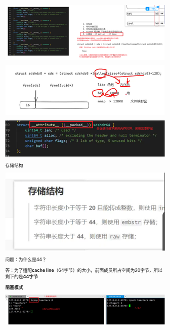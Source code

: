  

![image-20241010180519907]($%7Bimages%7D/image-20241010180519907.png)

![image-20241010180830910]($%7Bimages%7D/image-20241010180830910.png)



![image-20241010181251732]($%7Bimages%7D/image-20241010181251732.png)



存储结构

![image-20241010181416182]($%7Bimages%7D/image-20241010181416182.png)

问题：为什么是44？

答：为了适配**cache line**（64字节）的大小，前面成员所占空间为20字节，所以剩下的是**44字节**



**阻塞模式**

![image-20241010184351410]($%7Bimages%7D/image-20241010184351410.png)